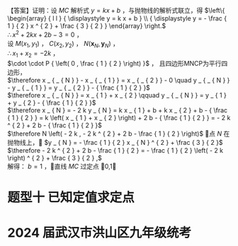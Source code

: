 【答案】证明：设 $M C$ 解析式 $y = k x + b$ ，与抛物线的解析式联立，得 $\left\{ \begin{array} { l l } { \displaystyle y = k x + b } \\ { \displaystyle y = - \frac { 1 } { 2 } x ^ { 2 } + \frac { 3 } { 2 } } \end{array} \right.$   
$\therefore x ^ { 2 } + 2 k x + 2 b - 3 = 0$ ，  
设 $M \left( x _ { 1 } , y _ { 1 } \right)$ ， $C \left( x _ { 2 } , y _ { 2 } \right)$ ， $N \left( \boldsymbol { x } _ { N } , \boldsymbol { y } _ { N } \right)$ ，  
$\therefore x _ { 1 } + x _ { 2 } = - 2 k$ ，  
$\cdot \cdot P { \left( 0 , \frac { 1 } { 2 } \right) }$ ， 且四边形MNCP为平行四边形，  
$\therefore x _ { _ { N } } - x _ { _ { 1 } } = x _ { _ { 2 } } - 0 \quad y _ { _ { N } } - y _ { _ { 1 } } = y _ { _ { 2 } } - { \frac { 1 } { 2 } }$   
$\therefore x _ { _ { N } } = x _ { 1 } + x _ { 2 } \qquad y _ { _ { N } } = y _ { 1 } + y _ { 2 } - { \frac { 1 } { 2 } }$   
$\therefore x _ { N } = - 2 k y _ { N } = k x _ { 1 } + b + k x _ { 2 } + b - { \frac { 1 } { 2 } } = k \left( x _ { 1 } + x _ { 2 } \right) + 2 b - { \frac { 1 } { 2 } } = - 2 k ^ { 2 } + 2 b - { \frac { 1 } { 2 } }$   
$\therefore N \left( - 2 k , - 2 k ^ { 2 } + 2 b - \frac { 1 } { 2 } \right)$ 点 $N$ 在抛物线上， $y _ { N } = - \frac { 1 } { 2 } x _ { N } ^ { 2 } + \frac { 3 } { 2 }$ $\therefore - 2 k ^ { 2 } + 2 b - \frac { 1 } { 2 } = - \frac { 1 } { 2 } \left( - 2 k \right) ^ { 2 } + \frac { 3 } { 2 } ,$   
解得： $b = 1$ ，直线 $M C$ 过定点 0,1
# 题型十 已知定值求定点
# 2024 届武汉市洪山区九年级统考
